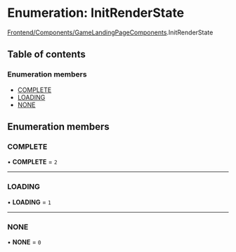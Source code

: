 # Enumeration: InitRenderState

[Frontend/Components/GameLandingPageComponents](../modules/Frontend_Components_GameLandingPageComponents.md).InitRenderState

## Table of contents

### Enumeration members

- [COMPLETE](Frontend_Components_GameLandingPageComponents.InitRenderState.md#complete)
- [LOADING](Frontend_Components_GameLandingPageComponents.InitRenderState.md#loading)
- [NONE](Frontend_Components_GameLandingPageComponents.InitRenderState.md#none)

## Enumeration members

### COMPLETE

• **COMPLETE** = `2`

---

### LOADING

• **LOADING** = `1`

---

### NONE

• **NONE** = `0`
